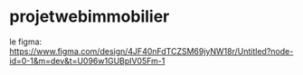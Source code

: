 # projetwebimmobilier
le figma: https://www.figma.com/design/4JF40nFdTCZSM69jyNW18r/Untitled?node-id=0-1&m=dev&t=U096w1GUBpIV05Fm-1
